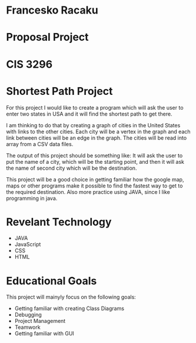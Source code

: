 # Francesko Racaku
# Proposal Project
# CIS 3296 

# Shortest Path Project

For this project I would like to create a program which will ask the user to enter two states in USA and it will find the shortest path to get there.

I am thinking to do that by creating a graph of cities in the United States with links to the other cities. Each city will be a vertex in the graph and each link between cities will be an edge in the graph. The cities will be read into array from a CSV data files.

The output of this project should be something like:
It will ask the user to put the name of a city, which will be the starting point, and then it will ask the name of second city which will be the destination.

This project will be a good choice in getting familiar how the google map, maps or other programs make it possible to find the fastest way to get to the required destination. Also more practice using JAVA, since I like programming in java.

# Revelant Technology

-	JAVA
-	JavaScript
-	CSS
-	HTML


# Educational Goals

This project will mainyly focus on the following goals:

-	Getting familiar with creating Class Diagrams
-	Debugging
-	Project Management
-	Teamwork
-	Getting familiar with GUI

